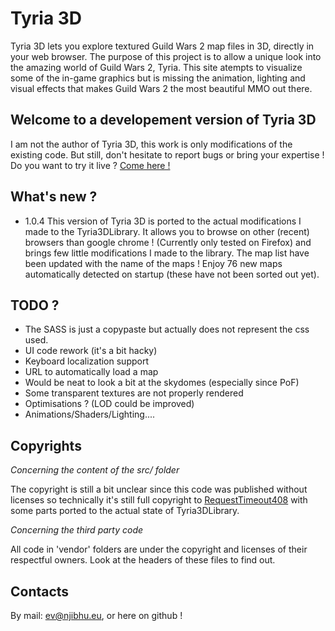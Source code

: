 Tyria 3D
========

Tyria 3D lets you explore textured Guild Wars 2 map files in 3D, directly in your web browser. The purpose of this project is to allow a unique look into the amazing world of Guild Wars 2, Tyria. This site atempts to visualize some of the in-game graphics but is missing the animation, lighting and visual effects that makes Guild Wars 2 the most beautiful MMO out there. 

## Welcome to a developement version of Tyria 3D
I am not the author of Tyria 3D, this work is only modifications of the existing code. But still, don't hesitate to report bugs or bring your expertise !
Do you want to try it live ? [Come here !](https://njibhu.github.io/Tyria3DApp/)

## What's new ?
* 1.0.4
This version of Tyria 3D is ported to the actual modifications I made to the Tyria3DLibrary.
It allows you to browse on other (recent) browsers than google chrome ! (Currently only tested on Firefox) and brings few little modifications I made to the library.
The map list have been updated with the name of the maps ! Enjoy 76 new maps automatically detected on startup (these have not been sorted out yet).

## TODO ?
 * The SASS is just a copypaste but actually does not represent the css used.
 * UI code rework (it's a bit hacky)
 * Keyboard localization support
 * URL to automatically load a map
 * Would be neat to look a bit at the skydomes (especially since PoF)
 * Some transparent textures are not properly rendered
 * Optimisations ? (LOD could be improved)
 * Animations/Shaders/Lighting....

## Copyrights
_Concerning the content of the src/ folder_

The copyright is still a bit unclear since this code was published without licenses so technically it's still full copyright to [RequestTimeout408](https://github.com/RequestTimeout408) with some parts ported to the actual state of Tyria3DLibrary.

_Concerning the third party code_

All code in 'vendor' folders are under the copyright and licenses of their respectful owners. Look at the headers of these files to find out.

## Contacts
By mail: ev@njibhu.eu, or here on github !